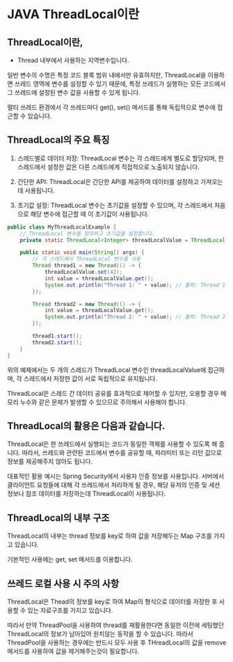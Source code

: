 # JAVA ThreadLocal이란

## ThreadLocal이란,

- Thread 내부에서 사용하는 지역변수입니다.

일반 변수의 수명은 특정 코드 블록 범위 내에서만 유효하지만, ThreadLocal을 이용하면 쓰레드 영역에 변수를 설정할 수 있기 때문에, 특정 쓰레드가 실행하는 모든 코드에서 그 쓰레드에 설정된 변수 값을 사용할 수 있게 됩니다.

멀티 쓰레드 환경에서 각 쓰레드마다 get(), set() 메서드를 통해 독립적으로 변수에 접근할 수 있습니다.

## ThreadLocal의 주요 특징

1. 스레드별로 데이터 저장: ThreadLocal 변수는 각 스레드에게 별도로 할당되며, 한 스레드에서 설정한 값은 다른 스레드에게 직접적으로 노출되지 않습니다.

2. 간단한 API: ThreadLocal은 간단한 API를 제공하여 데이터를 설정하고 가져오는 데 사용됩니다.

3. 초기값 설정: ThreadLocal 변수는 초기값을 설정할 수 있으며, 각 스레드에서 처음으로 해당 변수에 접근할 때 이 초기값이 사용됩니다.

```java
public class MyThreadLocalExample {
    // ThreadLocal 변수를 정의하고 초기값을 설정합니다.
    private static ThreadLocal<Integer> threadLocalValue = ThreadLocal.withInitial(() -> 0);

    public static void main(String[] args) {
        // 각 스레드에서 ThreadLocal 변수를 사용
        Thread thread1 = new Thread(() -> {
            threadLocalValue.set(42);
            int value = threadLocalValue.get();
            System.out.println("Thread 1: " + value); // 출력: Thread 1: 42
        });

        Thread thread2 = new Thread(() -> {
            int value = threadLocalValue.get();
            System.out.println("Thread 2: " + value); // 출력: Thread 2: 0
        });

        thread1.start();
        thread2.start();
    }
}
```

위의 예제에서는 두 개의 스레드가 ThreadLocal 변수인 threadLocalValue에 접근하며, 각 스레드에서 저장한 값이 서로 독립적으로 유지됩니다.

ThreadLocal은 스레드 간 데이터 공유를 효과적으로 제어할 수 있지만, 오용할 경우 메모리 누수와 같은 문제가 발생할 수 있으므로 주의해서 사용해야 합니다.


## ThreadLocal의 활용은 다음과 같습니다.

ThreadLocal은 한 쓰레드에서 실행되는 코드가 동일한 객체를 사용할 수 있도록 해 줍니다.
따라서, 쓰레드와 관련된 코드에서 변수를 공유할 때, 파라미터 또는 리턴 값으로 정보를 제공해주지 않아도 됩니다.

대표적인 활용 예시는 Spring Security에서 사용자 인증 정보를 사용입니다.
서버에서 클라이언트 요청들에 대해 각 쓰레드에서 처리하게 될 경우, 해당 유저의 인증 및 세션 정보나 참조 데이터를 저장하는데 ThreadLocal이 사용됩니다.
 

## ThreadLocal의 내부 구조

ThreadLocal의 내부는 thread 정보를 key로 하여 값을 저장해두는 Map 구조를 가지고 있습니다.

기본적인 사용에는 get, set 메서드를 이용합니다.


## 쓰레드 로컬 사용 시 주의 사항

ThreadLocal은 Thead의 정보를 key로 하여 Map의 형식으로 데이터를 저장한 후 사용할 수 있는 자료구조를 가지고 있습니다.

따라서 만약 ThreadPool을 사용하여 thread를 재활용한다면
동일한 이전에 세팅했던 ThreadLocal의 정보가 남아있어 원치않는 동작을 할 수 있습니다. 
따라서 ThreadPool을 사용하는 경우에는 반드시 모두 사용 후 THreadLocal의 값을 remove 메서드를 사용하여 값을 제거해주는것이 필요합니다.
